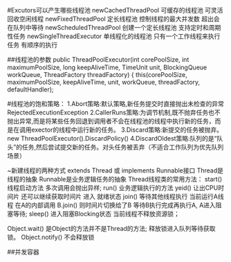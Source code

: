 #Excutors可以产生哪些线程池
newCachedThreadPool  可缓存的线程池  可灵活回收空闲线程
newFixedThreadPool 定长线程池  控制线程的最大并发数  超出会在队列中等待
newScheduledThreadPool 创建一个定长线程池 支持定时和周期性任务
newSingleThreadExecutor 单线程化的线程池 只有一个工作线程来执行任务 有顺序的执行

##线程池的参数
public ThreadPoolExecutor(int corePoolSize, 
int maximumPoolSize, 
long keepAliveTime,
 TimeUnit unit, 
 BlockingQueue workQueue, 
 ThreadFactory threadFactory)
 { this(corePoolSize, maximumPoolSize, keepAliveTime, unit, workQueue, threadFactory, defaultHandler);

#线程池的饱和策略： 
1.Abort策略:默认策略,新任务提交时直接抛出未检查的异常RejectedExecutionException 
2.CallerRuns策略:为调节机制,既不抛弃任务也不抛出异常,而是将某些任务回退到调用者不会在线程池的线程中执行新的任务，而是在调用exector的线程中运行新的任务。
3.Discard策略:新提交的任务被抛弃。 new ThreadPoolExecutor().DiscardPolicy() 
4.DiscardOldest策略:队列的是“队头”的任务,然后尝试提交新的任务。对头任务被丢弃（不适合工作队列为优先队列场景）


~新建线程的两种方式  extends Thread 或 implements Runnable接口
Thread是线程的抽象  Runnable是业务逻辑任务的抽象
Thread线程类的常用方法：
start() 线程启动方法 多次调用会抛出异样;
run() 业务逻辑执行的方法
yeid() 让出CPU时间片 还可以继续获取时间片 进入 就绪状态
join()  等待其他线程执行  当前运行A线程  在A的内部调用 B.join() 则时间片切换给了B 等待B执行完成再执行A, A进入阻塞等待;
sleep() 进入阻塞Blocking状态 当前线程不释放资源锁；

Object.wait() 是Object的方法并不是Thread的方法; 释放锁进入队列等待获取锁。
Object.notify() 不会释放锁

##并发容器
